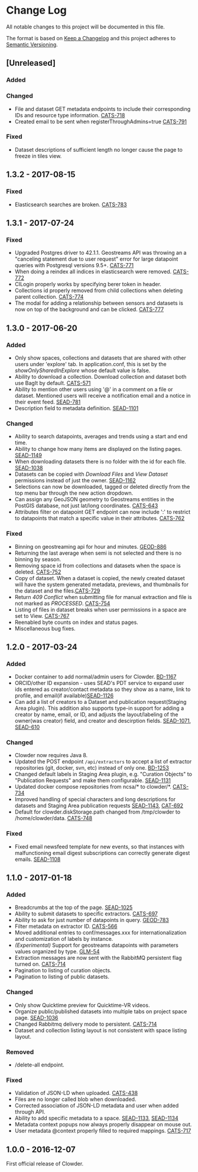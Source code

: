 # Change Log
All notable changes to this project will be documented in this file.

The format is based on [Keep a Changelog](http://keepachangelog.com/) 
and this project adheres to [Semantic Versioning](http://semver.org/).

## [Unreleased]

### Added

### Changed
- File and dataset GET metadata endpoints to include their corresponding IDs and resource type information. [CATS-718](https://opensource.ncsa.illinois.edu/jira/browse/CATS-718)
- Created email to be sent when registerThroughAdmins=true [CATS-791](https://opensource.ncsa.illinois.edu/jira/browse/CATS-791)

### Fixed
- Dataset descriptions of sufficient length no longer cause the page to freeze in tiles view.

## 1.3.2 - 2017-08-15

### Fixed
- Elasticsearch searches are broken. [CATS-783](https://opensource.ncsa.illinois.edu/jira/browse/CATS-783)

## 1.3.1 - 2017-07-24

### Fixed
- Upgraded Postgres driver to 42.1.1. Geostreams API was throwing an a "canceling statement due to user request" error 
  for large datapoint queries with Postgresql versions 9.5+. 
  [CATS-771](https://opensource.ncsa.illinois.edu/jira/browse/CATS-771)
- When doing a reindex all indices in elasticsearch were removed.
  [CATS-772](https://opensource.ncsa.illinois.edu/jira/browse/CATS-772)
- CILogin properly works by specifying berer token in header.
- Collections id properly removed from child collections when deleting parent collection.
  [CATS-774](https://opensource.ncsa.illinois.edu/jira/browse/CATS-774)
- The modal for adding a relationship between sensors and datasets is now on top of the background and can be clicked.
  [CATS-777](https://opensource.ncsa.illinois.edu/jira/browse/CATS-777)

## 1.3.0 - 2017-06-20

### Added
- Only show spaces, collections and datasets that are shared with other users under 'explore' tab. 
  In application.conf, this is set by the *showOnlySharedInExplore* whose default value is false. 
- Ability to download a collection. Download collection and dataset both use BagIt by default. 
  [CATS-571](https://opensource.ncsa.illinois.edu/jira/browse/CATS-571)
- Ability to mention other users using '@' in a comment on a file or dataset. Mentioned users will receive a 
  notification email and a notice in their event feed. [SEAD-781](https://opensource.ncsa.illinois.edu/jira/browse/SEAD-781)
- Description field to metadata definition. [SEAD-1101](https://opensource.ncsa.illinois.edu/jira/browse/SEAD-1101)

### Changed
- Ability to search datapoints, averages and trends using a start and end time.
- Ability to change how many items are displayed on the listing pages. 
  [SEAD-1149](https://opensource.ncsa.illinois.edu/jira/browse/SEAD-1149)
- When downloading datasets there is no folder with the id for each file. 
  [SEAD-1038](https://opensource.ncsa.illinois.edu/jira/browse/SEAD-1038)
- Datasets can be copied with *Download Files* and *View Dataset* permissions instead of just the owner. 
  [SEAD-1162](https://opensource.ncsa.illinois.edu/jira/browse/SEAD-1162)
- Selections can now be downloaded, tagged or deleted directly from the top menu bar through the new action dropdown.
- Can assign any GeoJSON geometry to Geostreams entities in the PostGIS database, not just lat/long coordinates. 
  [CATS-643](https://opensource.ncsa.illinois.edu/jira/browse/CATS-643)
- Attributes filter on datapoint GET endpoint can now include ':' to restrict to datapoints that match a specific value 
  in their attributes. [CATS-762](https://opensource.ncsa.illinois.edu/jira/browse/CATS-762)

### Fixed
- Binning on geostreaming api for hour and minutes. [GEOD-886](https://opensource.ncsa.illinois.edu/jira/browse/GEOD-886)
- Returning the last average when semi is not selected and there is no binning by season.
- Removing space id from collections and datasets when the space is deleted. 
  [CATS-752](https://opensource.ncsa.illinois.edu/jira/browse/CATS-752)
- Copy of dataset. When a dataset is copied, the newly created dataset will have the system generated metadata, previews, 
  and thumbnails for the dataset and the files.[CATS-729](https://opensource.ncsa.illinois.edu/jira/browse/CATS-729) 
- Return *409 Conflict* when submitting file for manual extraction and file is not marked as *PROCESSED*. 
  [CATS-754](https://opensource.ncsa.illinois.edu/jira/browse/CATS-754)
- Listing of files in dataset breaks when user permissions in a space are set to View. 
  [CATS-767](https://opensource.ncsa.illinois.edu/jira/browse/CATS-767)
- Reenabled byte counts on index and status pages.
- Miscellaneous bug fixes.

## 1.2.0 - 2017-03-24 

### Added
- Docker container to add normal/admin users for Clowder. [BD-1167](https://opensource.ncsa.illinois.edu/jira/browse/BD-1167) 
- ORCID/other ID expansion - uses SEAD's PDT service to expand user ids entered as creator/contact metadata so they show 
  as a name, link to profile, and email(if available)[SEAD-1126](https://opensource.ncsa.illinois.edu/jira/browse/SEAD-1126) 
- Can add a list of creators to a Dataset and publication request(Staging Area plugin). This addition also supports 
  type-in support for adding a creator by name, email, or ID, and adjusts the layout/labeling of the owner(was creator) 
  field, and creator and descirption fields. [SEAD-1071](https://opensource.ncsa.illinois.edu/jira/browse/SEAD-1071), 
  [SEAD-610](https://opensource.ncsa.illinois.edu/jira/browse/SEAD-610) 

### Changed
- Clowder now requires Java 8.
- Updated the POST endpoint `/api/extractors` to accept a list of extractor repositories (git, docker, svn, etc) instead 
  of only one. [BD-1253](https://opensource.ncsa.illinois.edu/jira/browse/BD-1253)
- Changed default labels in Staging Area plugin, e.g. "Curation Objects" to "Publication Requests" and make them configurable. 
  [SEAD-1131](https://opensource.ncsa.illinois.edu/jira/browse/SEAD-1131)
- Updated docker compose repositories from ncsa/* to clowder/*. [CATS-734](https://opensource.ncsa.illinois.edu/jira/browse/CATS-734])
- Improved handling of special characters and long descriptions for datasets and Staging Area publication requests 
  [SEAD-1143](https://opensource.ncsa.illinois.edu/jira/browse/SEAD-1143), 
  [CAT-692](https://opensource.ncsa.illinois.edu/jira/browse/CATS-692)
- Default for clowder.diskStorage.path changed from /tmp/clowder to /home/clowder/data. 
  [CATS-748](https://opensource.ncsa.illinois.edu/jira/browse/SEAD-1143)

### Fixed
- Fixed email newsfeed template for new events, so that instances with malfunctioning email digest subscriptions can 
  correctly generate digest emails. [SEAD-1108](https://opensource.ncsa.illinois.edu/jira/browse/SEAD-1108)


## 1.1.0 - 2017-01-18

### Added
- Breadcrumbs at the top of the page. [SEAD-1025](https://opensource.ncsa.illinois.edu/jira/browse/SEAD-1025)
- Ability to submit datasets to specific extractors. [CATS-697](https://opensource.ncsa.illinois.edu/jira/browse/CATS-697)
- Ability to ask for just number of datapoints in query. [GEOD-783](https://opensource.ncsa.illinois.edu/jira/browse/GEOD-783)
- Filter metadata on extractor ID. [CATS-566](https://opensource.ncsa.illinois.edu/jira/browse/CATS-566)
- Moved additional entries to conf/messages.xxx for internationalization and customization of labels by instance.
- *(Experimental)* Support for geostreams datapoints with parameters values organized by type.
  [GLM-54](https://opensource.ncsa.illinois.edu/jira/browse/GLM-54)
- Extraction messages are now sent with the RabbitMQ persistent flag turned on. 
  [CATS-714](https://opensource.ncsa.illinois.edu/jira/browse/CATS-714)
- Pagination to listing of curation objects.
- Pagination to listing of public datasets.

### Changed
- Only show Quicktime preview for Quicktime-VR videos.
- Organize public/published datasets into multiple tabs on project space page. 
  [SEAD-1036](https://opensource.ncsa.illinois.edu/jira/browse/SEAD-1036)
- Changed Rabbitmq delivery mode to persistent. [CATS-714](https://opensource.ncsa.illinois.edu/jira/browse/CATS-714)
- Dataset and collection listing layout is not consistent with space listing layout.

### Removed
- /delete-all endpoint.

### Fixed
- Validation of JSON-LD when uploaded. [CATS-438](https://opensource.ncsa.illinois.edu/jira/browse/CATS-438)
- Files are no longer called blob when downloaded.
- Corrected association of JSON-LD metadata and user when added through API.
- Ability to add specific metadata to a space. [SEAD-1133](https://opensource.ncsa.illinois.edu/jira/browse/SEAD-1133), 
  [SEAD-1134](https://opensource.ncsa.illinois.edu/jira/browse/SEAD-1134)
- Metadata context popups now always properly disappear on mouse out.
- User metadata @context properly filled to required mappings. [CATS-717](https://opensource.ncsa.illinois.edu/jira/browse/CATS-717)

## 1.0.0 - 2016-12-07

First official release of Clowder.
